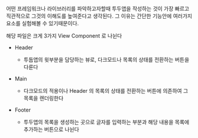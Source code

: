 어떤 프레임워크나 라이브러리를 파악하고자할때 투두앱을 작성하는 것이 가장 빠르고 직관적으로 그것의 이해도를 높여준다고 생각된다. 
그 이유는 간단한 기능안에 여러가지 요소를 실험해볼 수 있기때문이다.

해당 파일은 크게 3가지 View Component 로 나뉜다
* Header
  * 투둡앱의 윗부분을 담당하는 뷰로, 다크모드나 목록의 상태를 전환하는 버튼을 다룬다

* Main 
  * 다크모드의 적용이나 Header 의 목록의 상태를 전환하는 버튼에 의존하여 그 목록을 렌더링한다

* Footer
  * 투두앱의 목록을 생성하는 곳으로 글자를 입력하는 부분과 해당 내용을 목록에 추가하는 버튼으로 나뉜다
